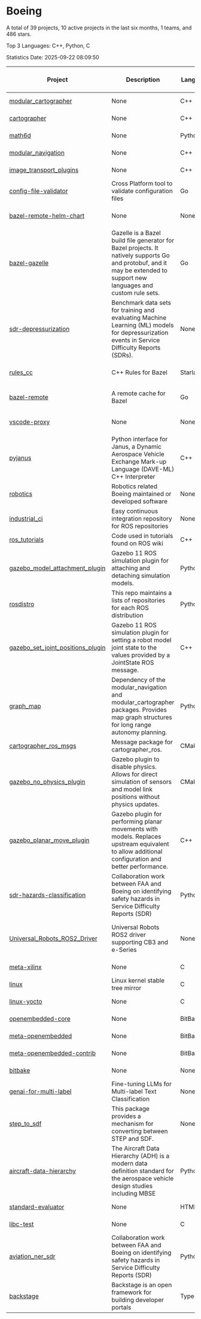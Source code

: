 # Boeing

A total of 39 projects, 10 active projects in the last six months, 1 teams, and 486 stars.

Top 3 Languages: C++, Python, C

Statistics Date: 2025-09-22 08:09:50

| Project | Description | Language | Number of Stars | License | Creation Date | Last Updated Date | Last Pushed Date |
| --- | --- | --- | --- | --- | --- | --- | --- |
| [modular_cartographer](https://github.com/Boeing/modular_cartographer) | None | C++ | 12 | Other | 2020-11-23 | 2025-07-22 | 2023-11-24 |
| [cartographer](https://github.com/Boeing/cartographer) | None | C++ | 26 | Other | 2020-11-23 | 2025-04-11 | 2023-11-24 |
| [math6d](https://github.com/Boeing/math6d) | None | Python | 4 | Other | 2020-11-24 | 2024-01-19 | 2020-11-24 |
| [modular_navigation](https://github.com/Boeing/modular_navigation) | None | C++ | 10 | Other | 2020-11-24 | 2025-06-13 | 2023-11-24 |
| [image_transport_plugins](https://github.com/Boeing/image_transport_plugins) | None | C++ | 2 | Other | 2021-06-17 | 2024-01-19 | 2021-06-17 |
| [config-file-validator](https://github.com/Boeing/config-file-validator) | Cross Platform tool to validate configuration files | Go | 391 | Apache License 2.0 | 2022-12-06 | 2025-09-20 | 2025-09-19 |
| [bazel-remote-helm-chart](https://github.com/Boeing/bazel-remote-helm-chart) | None | None | 1 | Apache License 2.0 | 2023-02-20 | 2023-05-03 | 2023-03-28 |
| [bazel-gazelle](https://github.com/Boeing/bazel-gazelle) | Gazelle is a Bazel build file generator for Bazel projects. It natively supports Go and protobuf, and it may be extended to support new languages and custom rule sets. | Go | 0 | Apache License 2.0 | 2023-05-19 | 2024-10-15 | 2023-10-24 |
| [sdr-depressurization](https://github.com/Boeing/sdr-depressurization) | Benchmark data sets for training and evaluating Machine Learning (ML) models for depressurization events in Service Difficulty Reports (SDRs).  | None | 0 | MIT License | 2023-05-19 | 2023-05-19 | 2024-02-01 |
| [rules_cc](https://github.com/Boeing/rules_cc) | C++ Rules for Bazel | Starlark | 0 | Apache License 2.0 | 2023-07-26 | 2023-10-24 | 2023-10-24 |
| [bazel-remote](https://github.com/Boeing/bazel-remote) | A remote cache for Bazel | Go | 0 | Apache License 2.0 | 2023-07-27 | 2023-10-24 | 2023-10-24 |
| [vscode-proxy](https://github.com/Boeing/vscode-proxy) | None | None | 0 | Apache License 2.0 | 2023-08-14 | 2023-08-14 | 2023-08-14 |
| [pyjanus](https://github.com/Boeing/pyjanus) | Python interface for Janus, a Dynamic Aerospace Vehicle Exchange Mark-up Language (DAVE-ML) C++ Interpreter | C++ | 1 | Other | 2023-08-16 | 2024-10-22 | 2024-10-03 |
| [robotics](https://github.com/Boeing/robotics) | Robotics related Boeing maintained or developed software | None | 0 | - | 2023-09-18 | 2024-07-30 | 2024-07-30 |
| [industrial_ci](https://github.com/Boeing/industrial_ci) | Easy continuous integration repository for ROS repositories | None | 0 | Apache License 2.0 | 2023-10-12 | 2024-01-19 | 2023-09-06 |
| [ros_tutorials](https://github.com/Boeing/ros_tutorials) | Code used in tutorials found on ROS wiki | C++ | 0 | - | 2023-10-12 | 2024-01-19 | 2023-10-12 |
| [gazebo_model_attachment_plugin](https://github.com/Boeing/gazebo_model_attachment_plugin) | Gazebo 11 ROS simulation plugin for attaching and detaching simulation models. | Python | 2 | Apache License 2.0 | 2023-10-12 | 2025-02-26 | 2024-01-18 |
| [rosdistro](https://github.com/Boeing/rosdistro) | This repo maintains a lists of repositories for each ROS distribution | Python | 0 | Other | 2023-10-16 | 2024-01-19 | 2024-02-22 |
| [gazebo_set_joint_positions_plugin](https://github.com/Boeing/gazebo_set_joint_positions_plugin) | Gazebo 11 ROS simulation plugin for setting a robot model joint state to the values provided by a JointState ROS message. | C++ | 3 | Apache License 2.0 | 2023-11-10 | 2024-09-16 | 2024-04-03 |
| [graph_map](https://github.com/Boeing/graph_map) | Dependency of the modular_navigation and modular_cartographer packages. Provides map graph structures for long range autonomy planning.  | Python | 1 | Other | 2023-11-23 | 2024-11-01 | 2023-11-24 |
| [cartographer_ros_msgs](https://github.com/Boeing/cartographer_ros_msgs) | Message package for cartographer_ros. | CMake | 0 | Other | 2023-11-24 | 2024-01-19 | 2023-11-24 |
| [gazebo_no_physics_plugin](https://github.com/Boeing/gazebo_no_physics_plugin) | Gazebo plugin to disable physics. Allows for direct simulation of sensors and model link positions without physics updates. | CMake | 1 | Apache License 2.0 | 2023-11-24 | 2024-03-17 | 2024-02-21 |
| [gazebo_planar_move_plugin](https://github.com/Boeing/gazebo_planar_move_plugin) | Gazebo plugin for performing planar movements with models. Replaces upstream equivalent to allow additional configuration and better performance. | C++ | 1 | Apache License 2.0 | 2023-11-24 | 2024-04-03 | 2024-04-03 |
| [sdr-hazards-classification](https://github.com/Boeing/sdr-hazards-classification) | Collaboration work between FAA and Boeing on identifying safety hazards in Service Difficulty Reports (SDR) | Python | 6 | MIT License | 2023-12-11 | 2025-08-05 | 2024-05-21 |
| [Universal_Robots_ROS2_Driver](https://github.com/Boeing/Universal_Robots_ROS2_Driver) | Universal Robots ROS2 driver supporting CB3 and e-Series | None | 0 | BSD 3-Clause "New" or "Revised" License | 2024-01-23 | 2024-01-23 | 2024-01-17 |
| [meta-xilinx](https://github.com/Boeing/meta-xilinx) | None | C | 0 | MIT License | 2024-04-22 | 2024-07-09 | 2024-07-09 |
| [linux](https://github.com/Boeing/linux) | Linux kernel stable tree mirror | C | 0 | Other | 2024-04-22 | 2024-07-08 | 2025-09-22 |
| [linux-yocto](https://github.com/Boeing/linux-yocto) | None | C | 0 | Other | 2024-04-22 | 2024-07-09 | 2025-09-22 |
| [openembedded-core](https://github.com/Boeing/openembedded-core) | None | BitBake | 2 | Other | 2024-04-22 | 2025-08-30 | 2025-09-19 |
| [meta-openembedded](https://github.com/Boeing/meta-openembedded) | None | BitBake | 1 | MIT License | 2024-04-22 | 2024-08-20 | 2025-09-21 |
| [meta-openembedded-contrib](https://github.com/Boeing/meta-openembedded-contrib) | None | BitBake | 0 | MIT License | 2024-04-22 | 2024-07-09 | 2025-09-21 |
| [bitbake](https://github.com/Boeing/bitbake) | None | None | 0 | - | 2024-04-22 | 2024-07-09 | 2025-09-18 |
| [genai-for-multi-label](https://github.com/Boeing/genai-for-multi-label) | Fine-tuning LLMs for Multi-label Text Classification | None | 0 | - | 2024-07-01 | 2024-07-01 | 2024-07-01 |
| [step_to_sdf](https://github.com/Boeing/step_to_sdf) | This package provides a mechanism for converting between STEP and SDF. | None | 0 | - | 2024-08-12 | 2024-08-12 | 2024-08-12 |
| [aircraft-data-hierarchy](https://github.com/Boeing/aircraft-data-hierarchy) | The Aircraft Data Hierarchy (ADH) is a modern data definition standard for the aerospace vehicle design studies including MBSE | Python | 12 | Apache License 2.0 | 2024-09-18 | 2025-08-06 | 2025-08-06 |
| [standard-evaluator](https://github.com/Boeing/standard-evaluator) | None | HTML | 8 | Other | 2024-09-18 | 2025-06-24 | 2025-06-24 |
| [libc-test](https://github.com/Boeing/libc-test) | None | C | 2 | Other | 2024-11-06 | 2025-09-07 | 2024-12-04 |
| [aviation_ner_sdr](https://github.com/Boeing/aviation_ner_sdr) | Collaboration work between FAA and Boeing on identifying safety hazards in Service Difficulty Reports (SDR) | Python | 0 | MIT License | 2024-12-10 | 2024-12-20 | 2024-12-20 |
| [backstage](https://github.com/Boeing/backstage) | Backstage is an open framework for building developer portals | TypeScript | 0 | Apache License 2.0 | 2025-01-10 | 2025-05-01 | 2025-05-01 |
